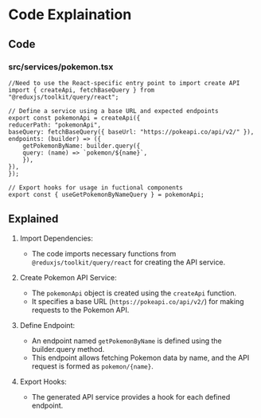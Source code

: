 # Code Explaination

## Code

### src/services/pokemon.tsx

    //Need to use the React-specific entry point to import create API
    import { createApi, fetchBaseQuery } from "@reduxjs/toolkit/query/react";

    // Define a service using a base URL and expected endpoints
    export const pokemonApi = createApi({
    reducerPath: "pokemonApi",
    baseQuery: fetchBaseQuery({ baseUrl: "https://pokeapi.co/api/v2/" }),
    endpoints: (builder) => ({
        getPokemonByName: builder.query({
        query: (name) => `pokemon/${name}`,
        }),
    }),
    });

    // Export hooks for usage in fuctional components
    export const { useGetPokemonByNameQuery } = pokemonApi;

## **Explained**

1.  Import Dependencies:

    - The code imports necessary functions from `@reduxjs/toolkit/query/react` for creating the API service.

2.  Create Pokemon API Service:

    - The `pokemonApi` object is created using the `createApi` function.
    - It specifies a base URL (`https://pokeapi.co/api/v2/`) for making requests to the Pokemon API.

3.  Define Endpoint:

    - An endpoint named `getPokemonByName` is defined using the builder.query method.
    - This endpoint allows fetching Pokemon data by name, and the API request is formed as `pokemon/{name}`.

4.  Export Hooks:

    - The generated API service provides a hook for each defined endpoint.
